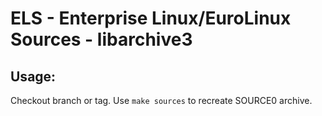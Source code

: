 # ELS - Enterprise Linux/EuroLinux Sources - libarchive3
 
## Usage:
  Checkout branch or tag. Use `make sources` to recreate  SOURCE0 archive.
